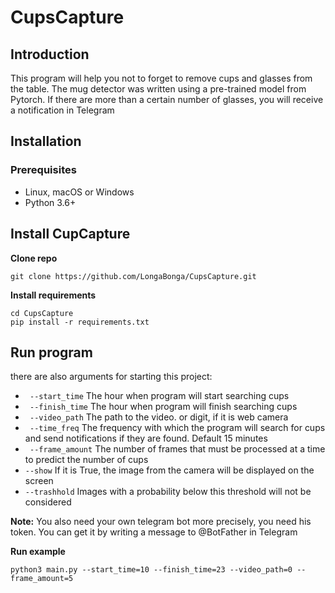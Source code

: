 # CupsCapture

## Introduction
This program will help you not to forget to remove cups and glasses from the table. The mug detector was written using a pre-trained model from Pytorch. If there are more than a certain number of glasses, you will receive a notification in Telegram

## Installation
### Prerequisites
- Linux, macOS or Windows
- Python 3.6+

## Install CupCapture

**Clone repo**
```shell
git clone https://github.com/LongaBonga/CupsCapture.git
```

**Install requirements**
```shell
cd CupsCapture
pip install -r requirements.txt
```

## Run program

there are also arguments for starting this project:
- ``` --start_time``` The hour when program will start searching cups
- ``` --finish_time``` The hour when program will finish searching cups
- ``` --video_path``` The path to the video. or digit, if it is web camera
- ``` --time_freq``` The frequency with which the program will search for cups and send notifications if they are found. Default 15 minutes
- ``` --frame_amount``` The number of frames that must be processed at a time to predict the number of cups
- ``` --show ``` If it is True, the image from the camera will be displayed on the screen
- ``` --trashhold ``` Images with a probability below this threshold will not be considered

**Note:**
You also need your own telegram bot more precisely, you need his token. You can get it by writing a message to @BotFather in Telegram

**Run example**
```shell 
python3 main.py --start_time=10 --finish_time=23 --video_path=0 --frame_amount=5
```
